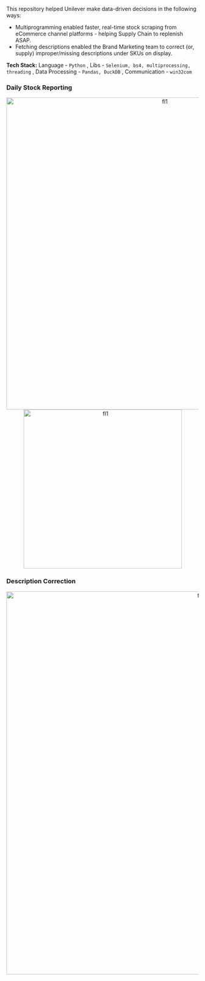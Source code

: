 This repository helped Unilever make data-driven decisions in the following ways:
- Multiprogramming enabled faster, real-time stock scraping from eCommerce channel platforms - helping Supply Chain to replenish ASAP.
- Fetching descriptions enabled the Brand Marketing team to correct (or, supply) improper/missing descriptions under SKUs on display.

**Tech Stack:** Language - `Python` , Libs - `Selenium, bs4, multiprocessing, threading` , Data Processing - `Pandas, DuckDB` , Communication - `win32com`

### Daily Stock Reporting
<p align="center">
<img width="815" alt="fl1" src="https://github.com/shithi30/Multiprogramming_for_eCommerce_Stock_Scraping/assets/43873081/920fc641-4f5e-4bf7-9065-c2f4a8d0ecfa">
<br>
<img width="415" alt="fl1" src="https://github.com/shithi30/Multiprogramming_for_eCommerce_Stock_Scraping/assets/43873081/18f28d7d-24ea-403f-8bf9-ddbeb86283cd)">
</p>

### Description Correction
<p align="center">
<img width="1000" alt="fl1" src="https://github.com/shithi30/Multiprogramming_for_eCommerce_Stock_Scraping/assets/43873081/17d0e26e-ff1e-4822-83f8-169773e9d8c5)">
</p>

